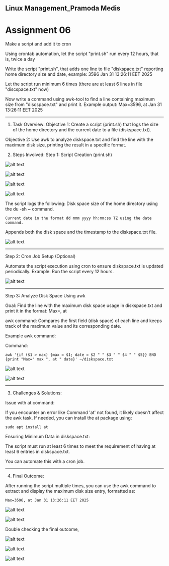## Linux Management_Pramoda Medis

# Assignment 06

Make a script and add it to cron

Using crontab automation, let the script "print.sh" run every 12 hours, that is, twice a day

Write the script "print.sh", that adds one line to file "diskspace.txt" reporting home directory size and date, example:
        3596 Jan 31 13:26:11 EET 2025

Let the script run minimum 6 times (there are at least 6 lines in file "discspace.txt" now)

Now write a command using awk-tool to find a line containing maximum size from "discspace.txt" and print it. Example output:
        Max=3596, at Jan 31 13:26:11 EET 2025






------------------



1. Task Overview:
Objective 1: Create a script (print.sh) that logs the size of the home directory and the current date to a file (diskspace.txt).

Objective 2: Use awk to analyze diskspace.txt and find the line with the maximum disk size, printing the result in a specific format.


2. Steps Involved:
Step 1: Script Creation (print.sh)

![alt text](test01.png)

![alt text](test01nano.png)

![alt text](test02.png)

![alt text](step04.png)



The script logs the following:
    Disk space size of the home directory using the du -sh ~ command.
    
    Current date in the format dd mmm yyyy hh:mm:ss TZ using the date command.
Appends both the disk space and the timestamp to the diskspace.txt file.

![alt text](03runningtime.png)

-------------
Step 2: Cron Job Setup (Optional)

Automate the script execution using cron to ensure diskspace.txt is updated periodically.
Example: Run the script every 12 hours.

![alt text](04runs6times.png)

------------
Step 3: Analyze Disk Space Using awk

Goal: Find the line with the maximum disk space usage in diskspace.txt and print it in the format:
Max=<size>, at <date>

awk command: Compares the first field (disk space) of each line and keeps track of the maximum value and its corresponding date.

Example awk command:

Command:

    awk '{if ($1 > max) {max = $1; date = $2 " " $3 " " $4 " " $5}} END {print "Max=" max ", at " date}' ~/diskspace.txt

![alt text](06.png)

![alt text](07.png)

-----------

3. Challenges & Solutions:

Issue with at command:

If you encounter an error like Command 'at' not found, it likely doesn't affect the awk task. If needed, you can install the at package using:

    sudo apt install at

Ensuring Minimum Data in diskspace.txt:

The script must run at least 6 times to meet the requirement of having at least 6 entries in diskspace.txt.

You can automate this with a cron job.

-----------

4. Final Outcome:

After running the script multiple times, you can use the awk command to extract and display the maximum disk size entry, formatted as:

    Max=3596, at Jan 31 13:26:11 EET 2025

![alt text](last.png)

![alt text](final.png)

Double checking the final outcome,

![alt text](pic1.png)

![alt text](pic2.png)

![alt text](pic03.png)

